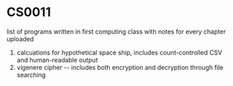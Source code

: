 # CS0011

list of programs written in first computing class with notes for every chapter uploaded

1. calcuations for hypothetical space ship, includes count-controlled CSV and human-readable output
2. vigenere cipher -- includes both encryption and decryption through file searching  
